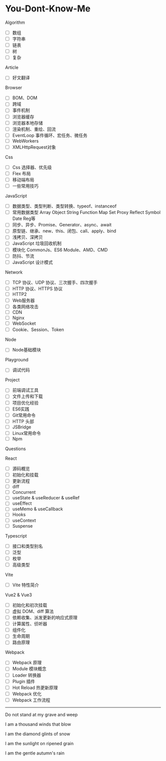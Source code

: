 # You-Dont-Know-Me

Algorithm

- [ ] 数组
- [ ] 字符串
- [ ] 链表
- [ ] 树
- [ ] 复杂

Article

- [ ] 好文翻译

Browser

- [ ] BOM、DOM
- [ ] 跨域
- [ ] 事件机制
- [ ] 浏览器缓存
- [ ] 浏览器本地存储
- [ ] 渲染机制、重绘、回流
- [ ] EventLoop 事件循环、宏任务、微任务
- [ ] WebWorkers
- [ ] XMLHttpRequest对象

Css

- [ ] Css 选择器、优先级
- [ ] Flex 布局
- [ ] 移动端布局
- [ ] 一些常用技巧

JavaScript

- [ ] 数据类型、类型判断、类型转换、typeof、instanceof
- [ ] 常用数据类型 Array Object String Function Map Set Proxy Reflect Symbol Date Reg等
- [ ] 同步、异步、Promise、Generator、async、await
- [ ] 原型链、继承、new、this、闭包、call、apply、bind
- [ ] 浅拷贝、深拷贝
- [ ] JavaScript 垃圾回收机制
- [ ] 模块化 CommonJs、ES6 Module、AMD、CMD
- [ ] 防抖、节流
- [ ] JavaScript 设计模式

Network

- [ ] TCP 协议、UDP 协议、三次握手、四次握手
- [ ] HTTP 协议、HTTPS 协议
- [ ] HTTP2
- [ ] Web服务器
- [ ] 各类网络攻击
- [ ] CDN
- [ ] Nginx
- [ ] WebSocket
- [ ] Cookie、Session、Token

Node

- [ ] Node基础模块

Playground

- [ ] 调试代码

Project

- [ ] 前端调试工具
- [ ] 文件上传和下载
- [ ] 项目优化经验
- [ ] ES6实践
- [ ] Git常用命令
- [ ] HTTP 头部
- [ ] JSBridge
- [ ] Linux常用命令
- [ ] Npm

Questions

React

- [ ] 源码概览
- [ ] 初始化和挂载
- [ ] 更新流程
- [ ] diff
- [ ] Concurrent
- [ ] useState & useReducer & useRef
- [ ] useEffect
- [ ] useMemo & useCallback
- [ ] Hooks
- [ ] useContext
- [ ] Suspense

Typescript

- [ ] 接口和类型别名
- [ ] 泛型
- [ ] 枚举
- [ ] 高级类型

Vite

- [ ] Vite 特性简介

Vue2 & Vue3

- [ ] 初始化和初次挂载
- [ ] 虚拟 DOM、diff 算法
- [ ] 依赖收集、派发更新的响应式原理
- [ ] 计算属性、侦听器
- [ ] 组件化
- [ ] 生命周期
- [ ] 路由原理

Webpack

- [ ] Webpack 原理
- [ ] Module 模块概念
- [ ] Loader 转换器
- [ ] Plugin 插件
- [ ] Hot Reload 热更新原理
- [ ] Webpack 优化
- [ ] Webpack 工作流程

---

Do not stand at my grave and weep

I am a thousand winds that blow

I am the diamond glints of snow

I am the sunlight on ripened grain

I am the gentle autumn's rain
